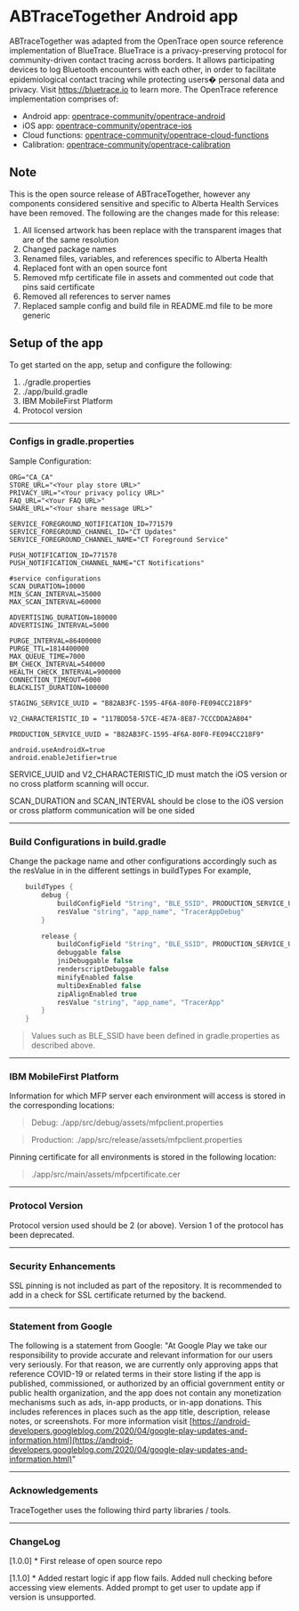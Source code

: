# ABTraceTogether Android app

ABTraceTogether was adapted from the OpenTrace open source reference implementation of BlueTrace.
BlueTrace is a privacy-preserving protocol for community-driven contact tracing across borders. It allows participating devices to log Bluetooth encounters with each other, in order to facilitate epidemiological contact tracing while protecting users� personal data and privacy. Visit https://bluetrace.io to learn more.
The OpenTrace reference implementation comprises of:

- Android app: [opentrace-community/opentrace-android](https://github.com/opentrace-community/opentrace-android)
- iOS app: [opentrace-community/opentrace-ios](https://github.com/opentrace-community/opentrace-ios)
- Cloud functions: [opentrace-community/opentrace-cloud-functions](https://github.com/opentrace-community/opentrace-cloud-functions)
- Calibration: [opentrace-community/opentrace-calibration](https://github.com/opentrace-community/opentrace-calibration)

 
## Note
This is the open source release of ABTraceTogether, however any components considered sensitive and specific to Alberta Health Services have been removed. The following are the changes made for this release:

1. All licensed artwork has been replace with the transparent images that are of the same resolution
2. Changed package names
3. Renamed files, variables, and references specific to Alberta Health
4. Replaced font with an open source font
5. Removed mfp certificate file in assets and commented out code that pins said certificate
6. Removed all references to server names
7. Replaced sample config and build file in README.md file to be more generic

## Setup of the app
To get started on the app, setup and configure the following:

1. ./gradle.properties
2. ./app/build.gradle
3. IBM MobileFirst Platform
4. Protocol version

---
               
### Configs in gradle.properties

Sample Configuration:

```
ORG="CA_CA"
STORE_URL="<Your play store URL>"
PRIVACY_URL="<Your privacy policy URL>"
FAQ_URL="<Your FAQ URL>"
SHARE_URL="<Your share message URL>"

SERVICE_FOREGROUND_NOTIFICATION_ID=771579
SERVICE_FOREGROUND_CHANNEL_ID="CT Updates"
SERVICE_FOREGROUND_CHANNEL_NAME="CT Foreground Service"

PUSH_NOTIFICATION_ID=771578
PUSH_NOTIFICATION_CHANNEL_NAME="CT Notifications"

#service configurations
SCAN_DURATION=10000
MIN_SCAN_INTERVAL=35000
MAX_SCAN_INTERVAL=60000

ADVERTISING_DURATION=180000
ADVERTISING_INTERVAL=5000

PURGE_INTERVAL=86400000
PURGE_TTL=1814400000
MAX_QUEUE_TIME=7000
BM_CHECK_INTERVAL=540000
HEALTH_CHECK_INTERVAL=900000
CONNECTION_TIMEOUT=6000
BLACKLIST_DURATION=100000

STAGING_SERVICE_UUID = "B82AB3FC-1595-4F6A-80F0-FE094CC218F9"

V2_CHARACTERISTIC_ID = "117BDD58-57CE-4E7A-8E87-7CCCDDA2A804"

PRODUCTION_SERVICE_UUID = "B82AB3FC-1595-4F6A-80F0-FE094CC218F9"

android.useAndroidX=true
android.enableJetifier=true
```

SERVICE_UUID and V2_CHARACTERISTIC_ID must match the iOS version or no cross platform scanning will occur.

SCAN_DURATION and SCAN_INTERVAL should be close to the iOS version or cross platform communication will be one sided 

---
               
### Build Configurations in build.gradle

Change the package name and other configurations accordingly such as the resValue in in the different settings in buildTypes For example,
```groovy
    buildTypes {
        debug {
            buildConfigField "String", "BLE_SSID", PRODUCTION_SERVICE_UUID
            resValue "string", "app_name", "TracerAppDebug"
        }

        release {
            buildConfigField "String", "BLE_SSID", PRODUCTION_SERVICE_UUID
            debuggable false
            jniDebuggable false
            renderscriptDebuggable false
            minifyEnabled false
            multiDexEnabled false
            zipAlignEnabled true
            resValue "string", "app_name", "TracerApp"
        }
    }
```

> Values such as BLE_SSID have been defined in gradle.properties as described above.

---

### IBM MobileFirst Platform

Information for which MFP server each environment will access is stored in the corresponding locations:

>Debug: ./app/src/debug/assets/mfpclient.properties

>Production: ./app/src/release/assets/mfpclient.properties

Pinning certificate for all environments is stored in the following location:

>./app/src/main/assets/mfpcertificate.cer

---

### Protocol Version
Protocol version used should be 2 (or above).
Version 1 of the protocol has been deprecated.

---

### Security Enhancements
SSL pinning is not included as part of the repository.
It is recommended to add in a check for SSL certificate returned by the backend.

---

### Statement from Google
The following is a statement from Google:
"At Google Play we take our responsibility to provide accurate and relevant information for our users very seriously. For that reason, we are currently only approving apps that reference COVID-19 or related terms in their store listing if the app is published, commissioned, or authorized by an official government entity or public health organization, and the app does not contain any monetization mechanisms such as ads, in-app products, or in-app donations. This includes references in places such as the app title, description, release notes, or screenshots.
For more information visit [https://android-developers.googleblog.com/2020/04/google-play-updates-and-information.html](https://android-developers.googleblog.com/2020/04/google-play-updates-and-information.html)"

---

### Acknowledgements
TraceTogether uses the following third party libraries / tools.

---

### ChangeLog
[1.0.0] * First release of open source repo

[1.1.0] * Added restart logic if app flow fails. Added null checking before accessing view elements. Added prompt to get user to update app if version is unsupported.